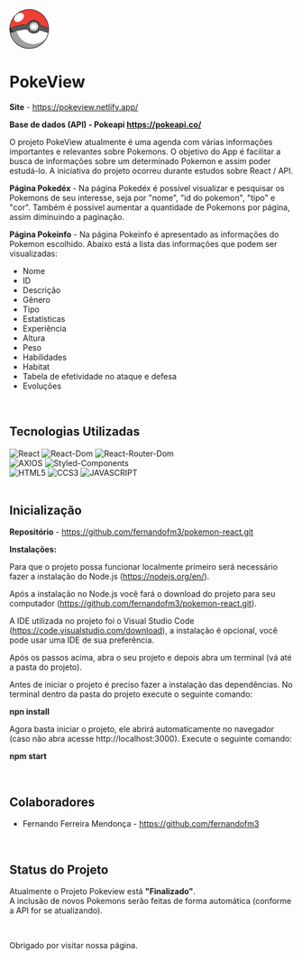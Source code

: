 <img style="width: 70px;" src="https://raw.githubusercontent.com/fernandofm3/pokemon-react/main/src/assets/pokeball.png" alt="Logo TopSales6" />

# PokeView

__Site__ - https://pokeview.netlify.app/

__Base de dados (API) - Pokeapi https://pokeapi.co/__

O projeto PokeView atualmente é uma agenda com várias informações importantes e relevantes sobre Pokemons. O objetivo do App é facilitar a busca de informações sobre um determinado Pokemon e assim poder estudá-lo.
A iniciativa do projeto ocorreu durante estudos sobre React / API. 


__Página Pokedéx__ - Na página Pokedéx é possível visualizar e pesquisar os Pokemons de seu interesse, seja por "nome", "id do pokemon", "tipo" e "cor". Também é possível aumentar a quantidade de Pokemons por página, assim diminuindo a paginação. 

__Página Pokeinfo__ - Na página Pokeinfo é apresentado as informações do Pokemon escolhido. Abaixo está a lista das informações que podem ser visualizadas:

* Nome
* ID
* Descrição
* Gênero
* Tipo
* Estatísticas
* Experiência
* Altura
* Peso
* Habilidades 
* Habitat
* Tabela de efetividade no ataque e defesa
* Evoluções

<br>

## Tecnologias Utilizadas

<div stayle="display: inline_block">
  <img algin="center" alt="React" src="https://img.shields.io/badge/REACT-v18.2.0-blue">
  <img algin="center" alt="React-Dom" src="https://img.shields.io/badge/REACT--DOM-v18.2.0-blue">
  <img algin="center" alt="React-Router-Dom" src="https://img.shields.io/badge/REACT--ROUTER--DOM-v6.4.4-blue">
  <br>
  <img algin="center" alt="AXIOS" src="https://img.shields.io/badge/AXIOS-v1.1.3-blueviolet">
  <img algin="center" alt="Styled-Components" src="https://img.shields.io/badge/STYLED--COMPONENTS-v5.3.6-%23e67e22">
  <br>
  <img algin="center" alt="HTML5" src="https://img.shields.io/badge/HTML5-E34F26?style=for-the-badge&logo=html5&logoColor=white">
  <img algin="center" alt="CCS3" src="https://img.shields.io/badge/CSS3-1572B6?style=for-the-badge&logo=css3&logoColor=white">
  <img algin="center" alt="JAVASCRIPT" src="https://img.shields.io/badge/JavaScript-323330?style=for-the-badge&logo=javascript&logoColor=F7DF1E">  
</div>

<br>

## Inicialização

__Repositório__ - https://github.com/fernandofm3/pokemon-react.git

__Instalações:__ 

Para que o projeto possa funcionar localmente primeiro será necessário fazer a instalação do Node.js (https://nodejs.org/en/).

Após a instalação no Node.js você fará o download do projeto para seu computador (https://github.com/fernandofm3/pokemon-react.git).

A IDE utilizada no projeto foi o Visual Studio Code (https://code.visualstudio.com/download), a instalação é opcional, você pode usar uma IDE de sua preferência.  

Após os passos acima, abra o seu projeto e depois abra um terminal (vá até a pasta do projeto).

Antes de iniciar o projeto é preciso fazer a instalação das dependências. No terminal dentro da pasta do projeto execute o seguinte comando:

__npn install__

Agora basta iniciar o projeto, ele abrirá automaticamente no navegador (caso não abra acesse http://localhost:3000). Execute o seguinte comando:

__npm start__

<br>

## Colaboradores

* Fernando Ferreira Mendonça - https://github.com/fernandofm3

<br>

## Status do Projeto

Atualmente o Projeto Pokeview está __"Finalizado"__.  
A inclusão de novos Pokemons serão feitas de forma automática (conforme a API for se atualizando).

<br>

Obrigado por visitar nossa página.


